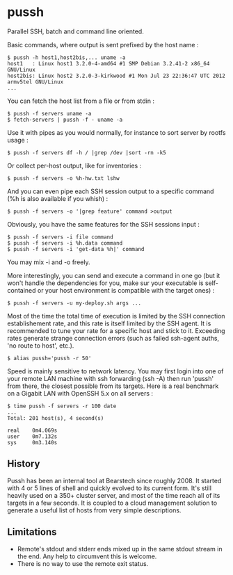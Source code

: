 pussh
=====

Parallel SSH, batch and command line oriented.

Basic commands, where output is sent prefixed by the host name :

    $ pussh -h host1,host2bis,... uname -a
    host1   : Linux host1 3.2.0-4-amd64 #1 SMP Debian 3.2.41-2 x86_64 GNU/Linux
    host2bis: Linux host2 3.2.0-3-kirkwood #1 Mon Jul 23 22:36:47 UTC 2012 armv5tel GNU/Linux
    ...

You can fetch the host list from a file or from stdin :

    $ pussh -f servers uname -a
    $ fetch-servers | pussh -f - uname -a

Use it with pipes as you would normally, for instance to sort server by rootfs usage :

    $ pussh -f servers df -h / |grep /dev |sort -rn -k5

Or collect per-host output, like for inventories :

    $ pussh -f servers -o %h-hw.txt lshw

And you can even pipe each SSH session output to a specific command (%h is also
available if you whish) :

    $ pussh -f servers -o '|grep feature' command >output

Obviously, you have the same features for the SSH sessions input :

    $ pussh -f servers -i file command
    $ pussh -f servers -i %h.data command
    $ pussh -f servers -i 'get-data %h|' command

You may mix -i and -o freely.

More interestingly, you can send and execute a command in one go (but it won't
handle the dependencies for you, make sur your executable is self-contained or
your host environment is compatible with the target ones) :

    $ pussh -f servers -u my-deploy.sh args ...

Most of the time the total time of execution is limited by the SSH connection
establishement rate, and this rate is itself limited by the SSH agent. It is
recommended to tune your rate for a specific host and stick to it.  Exceeding
rates generate strange connection errors (such as failed ssh-agent
auths, 'no route to host', etc.).

    $ alias pussh='pussh -r 50'

Speed is mainly sensitive to network latency. You may first login into one of
your remote LAN machine with ssh forwarding (ssh -A) then run 'pussh' from
there, the closest possible from its targets. Here is a real benchmark
on a Gigabit LAN with OpenSSH 5.x on all servers :

    $ time pussh -f servers -r 100 date
    ...
    Total: 201 host(s), 4 second(s)
 
    real    0m4.069s
    user    0m7.132s
    sys     0m3.140s


History
-------

Pussh has been an internal tool at Bearstech since roughly 2008. It started
with 4 or 5 lines of shell and quickly evolved to its current form. It's still
heavily used on a 350+ cluster server, and most of the time reach all of its
targets in a few seconds. It is coupled to a cloud management solution to
generate a useful list of hosts from very simple descriptions.


Limitations
-----------

* Remote's stdout and stderr ends mixed up in the same stdout stream in the
  end. Any help to circumvent this is welcome.
* There is no way to use the remote exit status.

